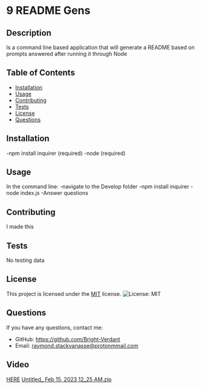 # 9 README Gens

## Description
Is a command line based application that will generate a README based on prompts answered after running it through Node

## Table of Contents
- [Installation](#installation)
- [Usage](#usage)
- [Contributing](#contributing)
- [Tests](#tests)
- [License](#license)
- [Questions](#questions)

## Installation
-npm install inquirer (required)
-node (required)
## Usage
In the command line:
-navigate to the Develop folder
-npm install inquirer
-node index.js
-Answer questions

## Contributing
I made this

## Tests
No testing data


## License

This project is licensed under the [MIT](https://opensource.org/licenses/MIT) license.
![License: MIT](https://img.shields.io/badge/License-MIT-yellow.svg)
    

## Questions
If you have any questions, contact me:
- GitHub: https://github.com/Bright-Verdant
- Email: raymond.stackvanasse@protonmmail.com



## Video
[HERE](/REAL%20ACTUAL%20README/9%20README%20GEN%20Tutorial.webm)
[Untitled_ Feb 15, 2023 12_25 AM.zip](https://github.com/Bright-Verdant/9-README-Gens/files/10740000/Untitled_.Feb.15.2023.12_25.AM.zip)

